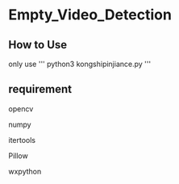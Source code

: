 # Empty_Video_Detection

## How to Use
only use 
'''
python3 kongshipinjiance.py
'''

## requirement
opencv

numpy

itertools

Pillow

wxpython
